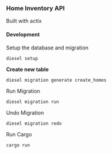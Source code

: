### Home Inventory API
Built with actix

#### Development

Setup the database and migration

``diesel setup``

**Create new table**

``diesel migration generate create_homes``

Run Migration

``diesel migration run``

Undo Migration

``diesel migration redo``

Run Cargo

``cargo run``
